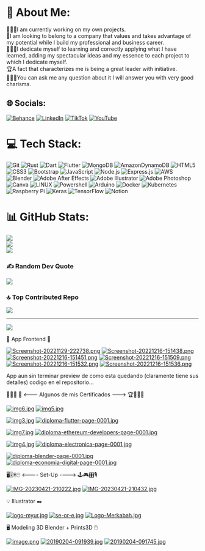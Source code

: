 # 💫 About Me:
👨🏻‍💻I am currently working on my own projects.<br>🔬I am looking to belong to a company that values ​​and takes advantage of my potential while I build my professional and business career.<br>🏋🏻‍♂️I dedicate myself to learning and correctly applying what I have learned, adding my spectacular ideas and my essence to each project to which I dedicate myself.<br>🏆A fact that characterizes me is being a great leader with initiative.<br>🙇🏻‍♂️You can ask me any question about it I will answer you with very good charisma.


## 🌐 Socials:
[![Behance](https://img.shields.io/badge/Behance-1769ff?logo=behance&logoColor=white)](https://www.behance.net/levymarquez1)
[![LinkedIn](https://img.shields.io/badge/LinkedIn-%230077B5.svg?logo=linkedin&logoColor=white)](https://www.linkedin.com/in/yohanderson-marquez-896083248/)
[![TikTok](https://img.shields.io/badge/TikTok-%23000000.svg?logo=TikTok&logoColor=white)](https://www.tiktok.com/@yohandersonmarquez?is_from_webapp=1&sender_device=pc)
[![YouTube](https://img.shields.io/badge/YouTube-%23FF0000.svg?logo=YouTube&logoColor=white)](https://www.youtube.com/@yohandersomarquez/featured) 

# 💻 Tech Stack:
![Git](https://img.shields.io/badge/GIT-E44C30?style=plastic&logo=git&logoColor=white)
![Rust](https://img.shields.io/badge/rust-%23000000.svg?style=plastic&logo=rust&logoColor=white)
![Dart](https://img.shields.io/badge/dart-%230175C2.svg?style=plastic&logo=dart&logoColor=white)
![Flutter](https://img.shields.io/badge/Flutter-02569B?style=plastic&logo=flutter&logoColor=white)
![MongoDB](https://img.shields.io/badge/MongoDB-%234ea94b.svg?style=plastic&logo=mongodb&logoColor=white)
![AmazonDynamoDB](https://img.shields.io/badge/Amazon%20DynamoDB-4053D6?style=plastic&logo=Amazon%20DynamoDB&logoColor=white)
![HTML5](https://img.shields.io/badge/html5-%23E34F26.svg?style=plastic&logo=html5&logoColor=white)
![CSS3](https://img.shields.io/badge/css3-%231572B6.svg?style=plastic&logo=css3&logoColor=white)
![Bootstrap](https://img.shields.io/badge/bootstrap-%23563D7C.svg?style=plastic&logo=bootstrap&logoColor=white)
![JavaScript](https://img.shields.io/badge/javascript-%23323330.svg?style=plastic&logo=javascript&logoColor=%23F7DF1E)
![Node.js](https://img.shields.io/badge/Node.js-43853D?style=plastic&logo=node.js&logoColor=white)
![Express.js](https://img.shields.io/badge/express.js-%23404d59.svg?style=plastic&logo=express&logoColor=%2361DAFB)
![AWS](https://img.shields.io/badge/AWS-%23FF9900.svg?style=plastic&logo=amazon-aws&logoColor=white)
![Blender](https://img.shields.io/badge/blender-%23F5792A.svg?style=plastic&logo=blender&logoColor=white)
![Adobe After Effects](https://img.shields.io/badge/Adobe%20After%20Effects-9999FF.svg?style=plastic&logo=Adobe%20After%20Effects&logoColor=white)
![Adobe Illustrator](https://img.shields.io/badge/adobeillustrator-%23FF9A00.svg?style=plastic&logo=adobeillustrator&logoColor=white)
![Adobe Photoshop](https://img.shields.io/badge/adobephotoshop-%2331A8FF.svg?style=plastic&logo=adobephotoshop&logoColor=white)
![Canva](https://img.shields.io/badge/Canva-%2300C4CC.svg?style=plastic&logo=Canva&logoColor=white)
![LINUX](https://img.shields.io/badge/Linux-FCC624?style=plastic&logo=linux&logoColor=black)
![Powershell](https://img.shields.io/badge/Powershell-2CA5E0?style=plastic&logoColor=white)
![Arduino](https://img.shields.io/badge/-Arduino-00979D?style=plastic&logo=Arduino&logoColor=white)
![Docker](https://img.shields.io/badge/docker-%230db7ed.svg?style=plastic&logo=docker&logoColor=white)
![Kubernetes](https://img.shields.io/badge/kubernetes-%23326ce5.svg?style=plastic&logo=kubernetes&logoColor=white)
![Raspberry Pi](https://img.shields.io/badge/-RaspberryPi-C51A4A?style=plastic&logo=Raspberry-Pi)
![Keras](https://img.shields.io/badge/Keras-%23D00000.svg?style=plastic&logo=Keras&logoColor=white)
![TensorFlow](https://img.shields.io/badge/TensorFlow-%23FF6F00.svg?style=plastic&logo=TensorFlow&logoColor=white)
![Notion](https://img.shields.io/badge/Notion-%23000000.svg?style=plastic&logo=notion&logoColor=white)
# 📊 GitHub Stats:
![](https://github-readme-stats.vercel.app/api?username=yohanderson&theme=dark&hide_border=false&include_all_commits=false&count_private=false)<br/>
![](https://github-readme-streak-stats.herokuapp.com/?user=yohanderson&theme=dark&hide_border=false)<br/>
![](https://github-readme-stats.vercel.app/api/top-langs/?username=yohanderson&theme=dark&hide_border=false&include_all_commits=false&count_private=false&layout=compact)

### ✍️ Random Dev Quote
![](https://quotes-github-readme.vercel.app/api?type=horizontal&theme=radical)

### 🔝 Top Contributed Repo
![](https://github-contributor-stats.vercel.app/api?username=yohanderson&limit=5&theme=dark&combine_all_yearly_contributions=true)

---

[![](https://visitcount.itsvg.in/api?id=yohanderson&icon=1&color=6)](https://visitcount.itsvg.in)

📱 App Frontend 📱

[![Screenshot-20221129-222738.png](https://i.postimg.cc/VvBW2k9P/Screenshot-20221129-222738.png)](https://postimg.cc/bSrnt8Fm) [![Screenshot-20221216-151438.png](https://i.postimg.cc/TY0c9hYr/Screenshot-20221216-151438.png)](https://postimg.cc/qztnBJKR) [![Screenshot-20221216-151451.png](https://i.postimg.cc/bJ1x2wBS/Screenshot-20221216-151451.png)](https://postimg.cc/VrLrxm1z) [![Screenshot-20221216-151509.png](https://i.postimg.cc/52tSk16D/Screenshot-20221216-151509.png)](https://postimg.cc/xcWmcwGP) [![Screenshot-20221216-151532.png](https://i.postimg.cc/jjbk52cm/Screenshot-20221216-151532.png)](https://postimg.cc/JspQY195) [![Screenshot-20221216-151536.png](https://i.postimg.cc/B6c36R2c/Screenshot-20221216-151536.png)](https://postimg.cc/YG9ZDnnh)

App aun sin terminar preview de como esta quedando (claramente tiene sus detalles) 
codigo en el repositorio...

👨🏻‍🎓 🥇 <--- Algunos de mis Certificados ---> 🏆👨🏻‍💻

[![img6.jpg](https://i.postimg.cc/0yd3XHK8/img6.jpg)](https://postimg.cc/pmrqpCB7)     [![img5.jpg](https://i.postimg.cc/RhNXMg0n/img5.jpg)](https://postimg.cc/7Jrg9M0x)

[![img3.jpg](https://i.postimg.cc/yYDpRW8F/img3.jpg)](https://postimg.cc/9rjB5mTM)     [![diploma-flutter-page-0001.jpg](https://i.postimg.cc/prHVF3Dj/diploma-flutter-page-0001.jpg)](https://postimg.cc/47WTCL24)

[![img7.jpg](https://i.postimg.cc/NjgbFGLc/img7.jpg)](https://postimg.cc/dLxGSY8H)     [![diploma-ethereum-developers-page-0001.jpg](https://i.postimg.cc/ZqnWYkcK/diploma-ethereum-developers-page-0001.jpg)](https://postimg.cc/xkrfg4hW)

[![img4.jpg](https://i.postimg.cc/W45Gh0Cm/img4.jpg)](https://postimg.cc/VSbrh0Y5)     [![diploma-electronica-page-0001.jpg](https://i.postimg.cc/J7vG1dDR/diploma-electronica-page-0001.jpg)](https://postimg.cc/MX0W55mL)

[![diploma-blender-page-0001.jpg](https://i.postimg.cc/wjcKG78S/diploma-blender-page-0001.jpg)](https://postimg.cc/qNRZtB7L)   [![diploma-economia-digital-page-0001.jpg](https://i.postimg.cc/90nTVm32/diploma-economia-digital-page-0001.jpg)](https://postimg.cc/K3t4Dyvp)


🖥️🎚️🖲️🖱️ <---- Set-Up ----> 🕹️🎮🎛️🎙️

[![IMG-20230421-210222.jpg](https://i.postimg.cc/2yJW1KwL/IMG-20230421-210222.jpg)](https://postimg.cc/K3PjVQCm)
[![IMG-20230421-210432.jpg](https://i.postimg.cc/FFP8PVzf/IMG-20230421-210432.jpg)](https://postimg.cc/fk98yXxZ)

💡 Illustrator ✒️

[![logo-myur.jpg](https://i.postimg.cc/DyR2NT0b/logo-myur.jpg)](https://postimg.cc/LnBKqGzH) [![se-or-e.jpg](https://i.postimg.cc/SQMqzPDS/se-or-e.jpg)](https://postimg.cc/z384s0s6) [![Logo-Merkabah.jpg](https://i.postimg.cc/BQngVrks/Logo-Merkabah.jpg)](https://postimg.cc/0rhD6B9H)

🖥️ Modeling 3D Blender + Prints3D 🖱️

[![image.png](https://i.postimg.cc/7ZzWXRxr/image.png)](https://postimg.cc/QFXmd09f) [![20190204-091939.jpg](https://i.postimg.cc/1RCRZ8D5/20190204-091939.jpg)](https://postimg.cc/WtZcGb9Q) [![20190204-091745.jpg](https://i.postimg.cc/cCrSJcf1/20190204-091745.jpg)](https://postimg.cc/2LRJchHg)
